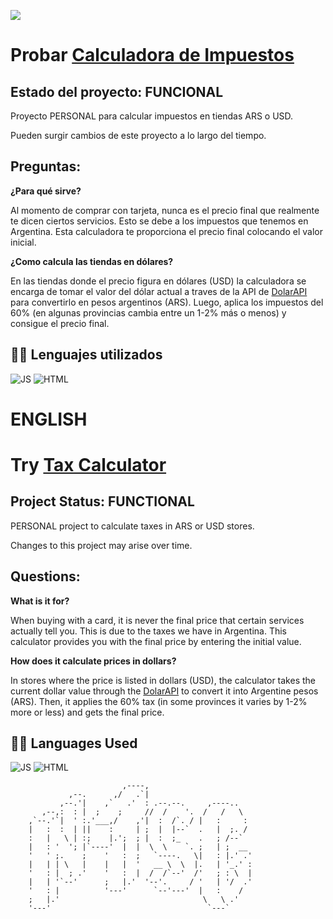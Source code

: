 ![](https://github.com/ntsg-hub/Calculadora-De-Impuestos/blob/main/Imagen/BannerREADME.PNG)
# **Probar [Calculadora de Impuestos](https://ntsg-hub.github.io/Calculadora-De-Impuestos/)**

## **Estado del proyecto: FUNCIONAL**
                         
Proyecto PERSONAL para calcular impuestos en tiendas ARS o USD.

Pueden surgir cambios de este proyecto a lo largo del tiempo.



## **Preguntas:**

**¿Para qué sirve?**

Al momento de comprar con tarjeta, nunca es el precio final que realmente te dicen ciertos servicios. Esto se debe a los impuestos que tenemos en Argentina. Esta calculadora te proporciona el precio final colocando el valor inicial.

**¿Como calcula las tiendas en dólares?**

En las tiendas donde el precio figura en dólares (USD) la calculadora se encarga de tomar el valor del dólar actual a traves de la API de [DolarAPI](https://dolarapi.com/docs/) para convertirlo en pesos argentinos (ARS). 
Luego, aplica los impuestos del 60% (en algunas provincias cambia entre un 1-2% más o menos) y consigue el precio final.


## **👩‍💻 Lenguajes utilizados**
![JS](https://img.shields.io/badge/JavaScript-323330?style=for-the-badge&logo=javascript&logoColor=F7DF1E) ![HTML](https://img.shields.io/badge/HTML5-E34F26?style=for-the-badge&logo=html5&logoColor=white) 


# ENGLISH


# **Try [Tax Calculator](https://ntsg-hub.github.io/Calculadora-De-Impuestos/)**

## **Project Status: FUNCTIONAL**

PERSONAL project to calculate taxes in ARS or USD stores.

Changes to this project may arise over time.

## **Questions:**

**What is it for?**

When buying with a card, it is never the final price that certain services actually tell you. This is due to the taxes we have in Argentina. This calculator provides you with the final price by entering the initial value.

**How does it calculate prices in dollars?**

In stores where the price is listed in dollars (USD), the calculator takes the current dollar value through the [DolarAPI](https://dolarapi.com/docs/) to convert it into Argentine pesos (ARS). 
Then, it applies the 60% tax (in some provinces it varies by 1-2% more or less) and gets the final price.

## **👩‍💻 Languages Used**
![JS](https://img.shields.io/badge/JavaScript-323330?style=for-the-badge&logo=javascript&logoColor=F7DF1E) ![HTML](https://img.shields.io/badge/HTML5-E34F26?style=for-the-badge&logo=html5&logoColor=white)























                             ,----,                        
                 ,--.      ,/   .`|                        
               ,--.'|    ,`   .'  : .--.--.     ,----..    
           ,--,:  : |  ;    ;     //  /    '.  /   /   \   
        ,`--.'`|  ' :.'___,/    ,'|  :  /`. / |   :     :  
        |   :  :  | ||    :     | ;  |  |--`  .   |  ;. /  
        :   |   \ | :;    |.';  ; |  :  ;_    .   ; /--`   
        |   : '  '; |`----'  |  |  \  \    `. ;   | ;  __  
        '   ' ;.    ;    '   :  ;   `----.   \|   : |.' .' 
        |   | | \   |    |   |  '   __ \  \  |.   | '_.' : 
        '   : |  ; .'    '   :  |  /  /`--'  /'   ; : \  | 
        |   | '`--'      ;   |.'  '--'.     / '   | '/  .' 
        '   : |          '---'      `--'---'  |   :    /   
        ;   |.'                                \   \ .'    
        '---'                                   `---`      
        
        
